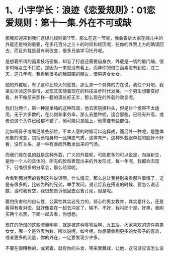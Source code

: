 # 1、小宇学长：浪迹《恋爱规则》：01恋爱规则：第十一集.外在不可或缺

那我欢迎来到我们这绿儿规则第11节，那么在这一节呢，我会告诉大家在绿儿中的外载还是特别重要，在多花百分之三十的时间和经历呢，在你的外赞上方的确读回去，而且外载是最有利改变，很多兄弟学习托丹呢。

是想着所谓的画素技巧密集，却忘了打底还需要自身衣，外载是一切的敲门端，很多时候女生不打底，是因为一来就没有看上，而非你的借口画素没有到位，过二天，这几年呢，我看到很多的我周围的朋友，借男男女女女。

她的外载呢，有了这种比较大的感觉，那么来一个具体的力在说，我烂个对吧，我亲生体验这件事情，发现其实随着现在的科技进步时代发展，一个男生想要变好看，并不像原来那样一籍的漠长好无半，那么现在的外载的改变呢。

我们分两个，第一种是单纯的这种阵谱，他去医院换科头，但是烂个觉得不太适用，无于大多数的，在此刻和事务率，那么去整种呢，适合那些，已经有升高，或者说这个头件已经都不错了，他可能只是脸上，他需要有些部位。

比如啊鼻子或嘴巴某些部位，不幸人意的时候可以选择成，而另外一种呢，是整体形象的改变，包括长相身材一品神态气质，这体育严，这种外载跟单独的脸好不好看，没有关系，是一种有类而外散发出来的气场。

而我们现在说的就是这种外载，广义的外载呢，可能更多的可以说是，向游新生，是你一个人的具体的，所有的脸和表现出来的外发形式，每一年呢，我都会去现下，召喚很多的分享会，那么经常呢。

会看到面对面的看到这些说话啊，什么情况，那么总让我特别来看那件事情了，这是有很多的，比较为所的兄弟，举手发问，说让灯我在搭设的时候，要怎么说话数，当时我有空，我很想告诉他回去召售订阅，但是呢。

要怕伤害他的自认性，公寓性其实必先力的，努心的男女教育，其实是什么，还是看得有看对面，就好像要在一起去冲定了，输不，不好，我叫那个是，好黑，我刚买两个点票，下面一起去看，你想想。

现在的所谓的这些流量明星，就是被这种零零后啊，九五后，大家喜欢的这件男男女女，哪一个是外表为数，所以说呢，如今呢，你想要收到更多的女孩子的喜欢，或者更多的流量，你的外在，一定要发现少许多。

不要在很糟糕的，或紧着，就有你的头发，带来我舞球，让他，这句话应该怎么说